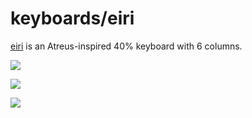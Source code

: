# keyboards/eiri
[eiri](https://github.com/EMajesty/eiri) is an Atreus-inspired 40% keyboard with 6 columns.

![](iiw7anxu.bmp)

![](fcnea0fu.bmp)

![](r2qkoih1.bmp)